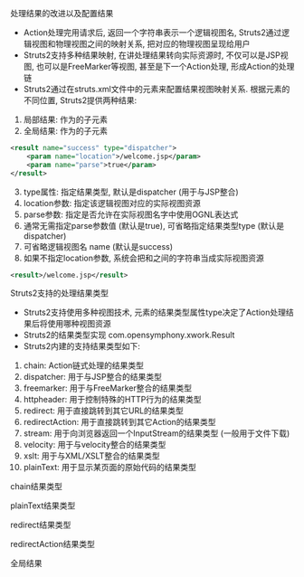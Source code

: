 处理结果的改进以及配置结果
* Action处理完用请求后, 返回一个字符串表示一个逻辑视图名, Struts2通过逻辑视图和物理视图之间的映射关系, 把对应的物理视图呈现给用户
* Struts2支持多种结果映射, 在讲处理结果转向实际资源时, 不仅可以是JSP视图, 也可以是FreeMarker等视图, 甚至是下一个Action处理, 形成Action的处理链
* Struts2通过在struts.xml文件中的<result>元素来配置结果视图映射关系. 根据<result>元素的不同位置, Struts2提供两种结果:
1) 局部结果: <result>作为<action>的子元素
2) 全局结果: <result>作为<global-results>的子元素
```xml
<result name="success" type="dispatcher">
    <param name="location">/welcome.jsp</param>
    <param name="parse">true</param>
</result>
```
3) type属性: 指定结果类型, 默认是dispatcher (用于与JSP整合)
4) location参数: 指定该逻辑视图对应的实际视图资源
5) parse参数: 指定是否允许在实际视图名字中使用OGNL表达式
6) 通常无需指定parse参数值 (默认是true), 可省略指定结果类型type (默认是dispatcher)
7) 可省略逻辑视图名 name (默认是success)
8) 如果不指定location参数, 系统会把<result>和</result>之间的字符串当成实际视图资源
```xml
<result>/welcome.jsp</result> 
```

Struts2支持的处理结果类型
* Struts2支持使用多种视图技术, <result>元素的结果类型属性type决定了Action处理结果后将使用哪种视图资源
* Struts2的结果类型实现 com.opensymphony.xwork.Result
* Struts2内建的支持结果类型如下:
1) chain: Action链式处理的结果类型
2) dispatcher: 用于与JSP整合的结果类型
3) freemarker: 用于与FreeMarker整合的结果类型
4) httpheader: 用于控制特殊的HTTP行为的结果类型
5) redirect: 用于直接跳转到其它URL的结果类型
6) redirectAction: 用于直接跳转到其它Action的结果类型
7) stream: 用于向浏览器返回一个InputStream的结果类型 (一般用于文件下载)
8) velocity: 用于与velocity整合的结果类型
9) xslt: 用于与XML/XSLT整合的结果类型
10) plainText: 用于显示某页面的原始代码的结果类型

chain结果类型

plainText结果类型

redirect结果类型

redirectAction结果类型

全局结果

